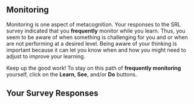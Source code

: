 ## Monitoring

Monitoring is one aspect of metacognition. Your responses to the SRL survey indicated that you **frequently** monitor while you learn. Thus, you seem to be aware of when something is challenging for you and or when are not performing at a desired level. Being aware of your thinking is important because it can let you know when and how you might need to adjust to improve your learning.

Keep up the good work! To stay on this path of **frequently monitoring** yourself, click on the **Learn**, **See**, and/or **Do** buttons.

## Your Survey Responses
